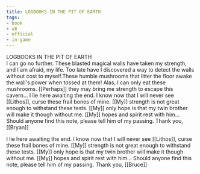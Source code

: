 ```yaml
---
title: LOGBOOKS IN THE PIT OF EARTH
tags:
- book
- u8
- official
- in-game
---
```


LOGBOOKS IN THE PIT OF EARTH  
I can go no further. These blasted magical walls have taken my strength, and I am afraid, my life. Too late have I discovered a way to detect the walls without cost to myself.These humble mushrooms that litter the floor awake the wall's power when tossed at them! Alas, I can only eat these mushrooms. [[Perhaps]] they may bring me strength to escape this cavern... I lie here awaiting the end. I know now that I will never see [[Lithos]], curse these frail bones of mine. [[My]] strength is not great enough to withstand these tests. [[My]] only hope is that my twin brother will make it though without me. [[My]] hopes and spirit rest with him... Should anyone find this note, please tell him of my passing. Thank you, [[Bryan]]  
  
I lie here awaiting the end. I know now that I will never see [[Lithos]], curse these frail bones of mine. [[My]] strength is not great enough to withstand these tests. [[My]] only hope is that my twin brother will make it though without me. [[My]] hopes and spirit rest with him... Should anyone find this note, please tell him of my passing. Thank you, [[Bruce]]  
